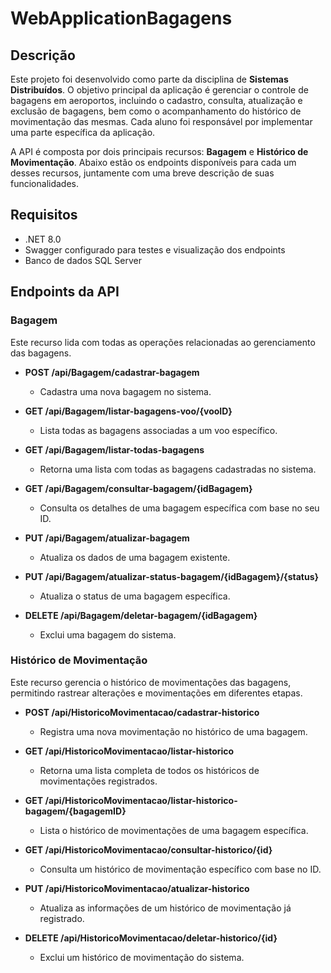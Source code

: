 # WebApplicationBagagens

## Descrição
Este projeto foi desenvolvido como parte da disciplina de **Sistemas Distribuídos**. O objetivo principal da aplicação é gerenciar o controle de bagagens em aeroportos, incluindo o cadastro, consulta, atualização e exclusão de bagagens, bem como o acompanhamento do histórico de movimentação das mesmas. Cada aluno foi responsável por implementar uma parte específica da aplicação.

A API é composta por dois principais recursos: **Bagagem** e **Histórico de Movimentação**. Abaixo estão os endpoints disponíveis para cada um desses recursos, juntamente com uma breve descrição de suas funcionalidades.

## Requisitos
- .NET 8.0
- Swagger configurado para testes e visualização dos endpoints
- Banco de dados SQL Server

## Endpoints da API

### **Bagagem**
Este recurso lida com todas as operações relacionadas ao gerenciamento das bagagens.

- **POST /api/Bagagem/cadastrar-bagagem**
  - Cadastra uma nova bagagem no sistema.
  
- **GET /api/Bagagem/listar-bagagens-voo/{vooID}**
  - Lista todas as bagagens associadas a um voo específico.

- **GET /api/Bagagem/listar-todas-bagagens**
  - Retorna uma lista com todas as bagagens cadastradas no sistema.

- **GET /api/Bagagem/consultar-bagagem/{idBagagem}**
  - Consulta os detalhes de uma bagagem específica com base no seu ID.

- **PUT /api/Bagagem/atualizar-bagagem**
  - Atualiza os dados de uma bagagem existente.

- **PUT /api/Bagagem/atualizar-status-bagagem/{idBagagem}/{status}**
  - Atualiza o status de uma bagagem específica.

- **DELETE /api/Bagagem/deletar-bagagem/{idBagagem}**
  - Exclui uma bagagem do sistema.

### **Histórico de Movimentação**
Este recurso gerencia o histórico de movimentações das bagagens, permitindo rastrear alterações e movimentações em diferentes etapas.

- **POST /api/HistoricoMovimentacao/cadastrar-historico**
  - Registra uma nova movimentação no histórico de uma bagagem.
  
- **GET /api/HistoricoMovimentacao/listar-historico**
  - Retorna uma lista completa de todos os históricos de movimentações registrados.

- **GET /api/HistoricoMovimentacao/listar-historico-bagagem/{bagagemID}**
  - Lista o histórico de movimentações de uma bagagem específica.

- **GET /api/HistoricoMovimentacao/consultar-historico/{id}**
  - Consulta um histórico de movimentação específico com base no ID.

- **PUT /api/HistoricoMovimentacao/atualizar-historico**
  - Atualiza as informações de um histórico de movimentação já registrado.

- **DELETE /api/HistoricoMovimentacao/deletar-historico/{id}**
  - Exclui um histórico de movimentação do sistema.

